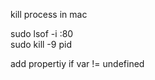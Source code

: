 kill process in mac

  sudo lsof -i :80    
  sudo kill -9 pid
  
add propertiy if var != undefined 

  <div className="my-element" {...props.myProp && { myProp: props.myProp }}/>
  
